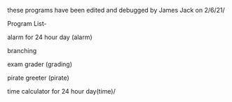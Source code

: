 
these programs have been edited and debugged by James Jack on 2/6/21/

Program List-
 
 alarm for 24 hour day (alarm)
  
  branching 
  
   exam grader (grading)
  
  pirate greeter (pirate)
 
 time calculator for 24 hour day(time)/
 
